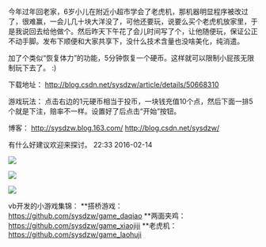 今年过年回老家，6岁小儿在附近小超市学会了老虎机，那机器明显程序被改过了，很难赢，一会儿几十块大洋没了，可他还要玩，说要么买个老虎机放家里，于是我说回去给他做个。然后昨天下午花了会儿时间写了个，让他随便玩，保证公正不动手脚。发布下顺便和大家共享下，没什么技术含量也没啥美化，纯消遣。

加了个类似“恢复体力”的功能，5分钟恢复一个硬币。这样就可以限制小屁孩无限制玩下去了。 :)

下载地址：
http://blog.csdn.net/sysdzw/article/details/50668310

游戏玩法：
点击右边的1元硬币相当于投币，一块钱充值10个点，然后下面一排5个就是下注，赔率不一样。设置好了后点击“开始”按钮。

博客：
http://sysdzw.blog.163.com/
http://blog.csdn.net/sysdzw/

有什么好建议欢迎来探讨。
22:33 2016-02-14

![](https://img-bbs.csdn.net/upload/202003/12/1583985751_965611.png)

![](https://img-bbs.csdn.net/upload/202003/12/1583985751_550424.png)

![](https://img-bbs.csdn.net/upload/202003/12/1583985751_205199.png)

vb开发的小游戏集锦：
**搭桥游戏： https://github.com/sysdzw/game_daqiao
**两面夹鸡： https://github.com/sysdzw/game_xiaojiji
**老虎机： https://github.com/sysdzw/game_laohuji
